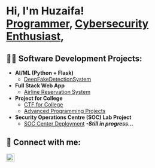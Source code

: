 <h1>Hi, I'm Huzaifa! <br/><a href="https://github.com/Huzaifa-Baig">Programmer</a>, <a href="https://www.linkedin.com/in/Huzaifa-Baig/">Cybersecurity Enthusiast</a>,</h1>

<h2>👨‍💻 Software Development Projects:</h2>

- <b> AI/ML (Python + Flask)</b>
  - [DeepFakeDetectionSystem]((https://github.com/Huzaifa-Baig/DeepFakeDetectionSystem))
- <b>Full Stack Web App</b>
  - [Airline Reservation System]((https://github.com/Huzaifa-Baig/ARS/tree/master))
- <b>Project for College</b>
  - [CTF for College]((https://github.com/Huzaifa-Baig/CTF_for_College))
  - [Advanced Programming Projects](https://github.com/Huzaifa-Baig/Assignment_Adv_prog)
- <b>Security Operations Centre (SOC) Lab Project</b>
  - [SOC Center Deployment](https://github.com/Huzaifa-Baig/cyber-master) <b><i>-Still in progress...</i></b>

<h2> 🤳 Connect with me:</h2>

[<img align="left" alt="Huzaifa-Baig | LinkedIn" width="22px" src="https://cdn.jsdelivr.net/npm/simple-icons@v3/icons/linkedin.svg" />][linkedin]

[linkedin]: https://linkedin.com/in/Huzaifa-Baig
